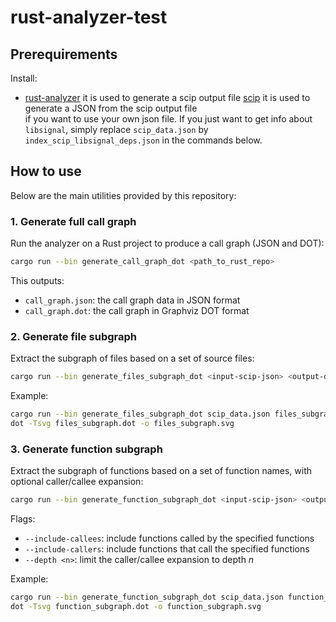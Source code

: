 # rust-analyzer-test

## Prerequirements

Install:
- [rust-analyzer](https://rust-analyzer.github.io/book/installation.html) it is used to generate a scip output file
[scip](https://github.com/sourcegraph/scip) it is used to generate a JSON from the scip output file  
if you want to use your own json file. If you just want to get info about `libsignal`, simply replace `scip_data.json` by `index_scip_libsignal_deps.json` in the commands below.

## How to use

Below are the main utilities provided by this repository:

### 1. Generate full call graph

Run the analyzer on a Rust project to produce a call graph (JSON and DOT):

```bash
cargo run --bin generate_call_graph_dot <path_to_rust_repo>
```

This outputs:
- `call_graph.json`: the call graph data in JSON format  
- `call_graph.dot`: the call graph in Graphviz DOT format

### 2. Generate file subgraph

Extract the subgraph of files based on a set of source files:

```bash
cargo run --bin generate_files_subgraph_dot <input-scip-json> <output-dot-file> <file-path1> [<file-path2> ...]
```

Example:

```bash
cargo run --bin generate_files_subgraph_dot scip_data.json files_subgraph.dot src/lib.rs src/main.rs
dot -Tsvg files_subgraph.dot -o files_subgraph.svg
```

### 3. Generate function subgraph

Extract the subgraph of functions based on a set of function names, with optional caller/callee expansion:

```bash
cargo run --bin generate_function_subgraph_dot <input-scip-json> <output-dot-file> <function-name1> [<function-name2> ...] [--include-callees] [--include-callers] [--depth <n>]
```

Flags:
- `--include-callees`: include functions called by the specified functions  
- `--include-callers`: include functions that call the specified functions  
- `--depth <n>`: limit the caller/callee expansion to depth *n*  

Example:

```bash
cargo run --bin generate_function_subgraph_dot scip_data.json function_subgraph.dot process_data handle_request --include-callers --depth 3
dot -Tsvg function_subgraph.dot -o function_subgraph.svg
```

